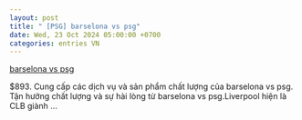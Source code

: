 ```yaml
---
layout: post
title: " [PSG] barselona vs psg"
date: Wed, 23 Oct 2024 05:00:00 +0700
categories: entries VN
---
```

[barselona vs psg](https://hnue.edu.vn/Rna-20241022/nh%C3%A0%20c%C3%A1i%20uy%20t%C3%ADn%20dkbuu.shtm)

$893. Cung cấp các dịch vụ và sản phẩm chất lượng của barselona vs psg. Tận hưởng chất lượng và sự hài lòng từ barselona vs psg.Liverpool hiện là CLB giành ...

